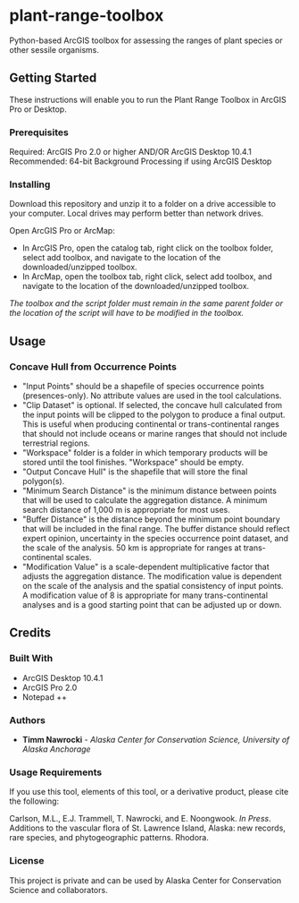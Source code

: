 # plant-range-toolbox
Python-based ArcGIS toolbox for assessing the ranges of plant species or other sessile organisms.

## Getting Started

These instructions will enable you to run the Plant Range Toolbox in ArcGIS Pro or Desktop.

### Prerequisites
Required: ArcGIS Pro 2.0 or higher AND/OR ArcGIS Desktop 10.4.1
Recommended: 64-bit Background Processing if using ArcGIS Desktop

### Installing

Download this repository and unzip it to a folder on a drive accessible to your computer. Local drives may perform better than network drives.

Open ArcGIS Pro or ArcMap:
* In ArcGIS Pro, open the catalog tab, right click on the toolbox folder, select add toolbox, and navigate to the location of the downloaded/unzipped toolbox.
* In ArcMap, open the toolbox tab, right click, select add toolbox, and navigate to the location of the downloaded/unzipped toolbox.

*The toolbox and the script folder must remain in the same parent folder or the location of the script will have to be modified in the toolbox.*

## Usage

### Concave Hull from Occurrence Points
* "Input Points" should be a shapefile of species occurrence points (presences-only). No attribute values are used in the tool calculations.
* "Clip Dataset" is optional. If selected, the concave hull calculated from the input points will be clipped to the polygon to produce a final output. This is useful when producing continental or trans-continental ranges that should not include oceans or marine ranges that should not include terrestrial regions.
* "Workspace" folder is a folder in which temporary products will be stored until the tool finishes. "Workspace" should be empty.
* "Output Concave Hull" is the shapefile that will store the final polygon(s).
* "Minimum Search Distance" is the minimum distance between points that will be used to calculate the aggregation distance. A minimum search distance of 1,000 m is appropriate for most uses.
* "Buffer Distance" is the distance beyond the minimum point boundary that will be included in the final range. The buffer distance should reflect expert opinion, uncertainty in the species occurrence point dataset, and the scale of the analysis. 50 km is appropriate for ranges at trans-continental scales.
* "Modification Value" is a scale-dependent multiplicative factor that adjusts the aggregation distance. The modification value is dependent on the scale of the analysis and the spatial consistency of input points. A modification value of 8 is appropriate for many trans-continental analyses and is a good starting point that can be adjusted up or down.

## Credits

### Built With
* ArcGIS Desktop 10.4.1
* ArcGIS Pro 2.0
* Notepad ++

### Authors

* **Timm Nawrocki** - *Alaska Center for Conservation Science, University of Alaska Anchorage*

### Usage Requirements

If you use this tool, elements of this tool, or a derivative product, please cite the following:

Carlson, M.L., E.J. Trammell, T. Nawrocki, and E. Noongwook. *In Press*. Additions to the vascular flora of St. Lawrence Island, Alaska: new records, rare species, and phytogeographic patterns. Rhodora.

### License

This project is private and can be used by Alaska Center for Conservation Science and collaborators.
